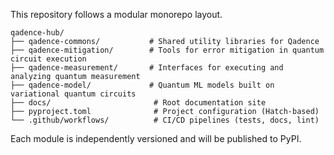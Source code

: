 This repository follows a modular monorepo layout.

    qadence-hub/
    ├── qadence-commons/           # Shared utility libraries for Qadence
    ├── qadence-mitigation/        # Tools for error mitigation in quantum circuit execution
    ├── qadence-measurement/       # Interfaces for executing and analyzing quantum measurement
    ├── qadence-model/             # Quantum ML models built on variational quantum circuits
    ├── docs/                       # Root documentation site
    ├── pyproject.toml              # Project configuration (Hatch-based)
    └── .github/workflows/          # CI/CD pipelines (tests, docs, lint)

Each module is independently versioned and will be published to PyPI.
